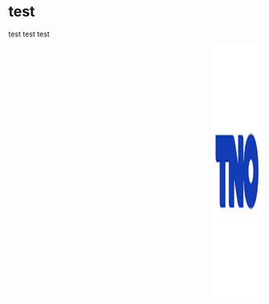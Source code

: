 # test
test
test
test

<img align="right" width="100" height="500" src="https://github.com/Abdl2000/test/blob/main/TNO%20logo.jpg">



